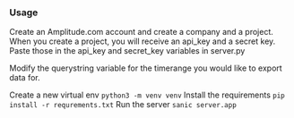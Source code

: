 ### Usage

Create an Amplitude.com account and create a company and a project. When you create a project, you will receive an api_key and a secret key. Paste those in the api_key and secret_key variables in server.py

Modify the querystring variable for the timerange you would like to export data for.

Create a new virtual env
    `python3 -m venv venv`
Install the requirements
    `pip install -r requrements.txt`
Run the server
    `sanic server.app`
